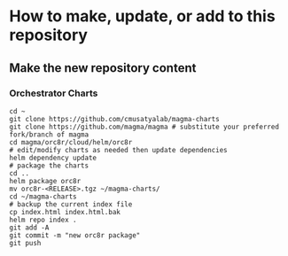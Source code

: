 # How to make, update, or add to this repository

## Make the new repository content

### Orchestrator Charts
```
cd ~
git clone https://github.com/cmusatyalab/magma-charts
git clone https://github.com/magma/magma # substitute your preferred fork/branch of magma
cd magma/orc8r/cloud/helm/orc8r
# edit/modify charts as needed then update dependencies
helm dependency update
# package the charts
cd ..
helm package orc8r
mv orc8r-<RELEASE>.tgz ~/magma-charts/
cd ~/magma-charts
# backup the current index file
cp index.html index.html.bak
helm repo index .
git add -A
git commit -m "new orc8r package"
git push
```

